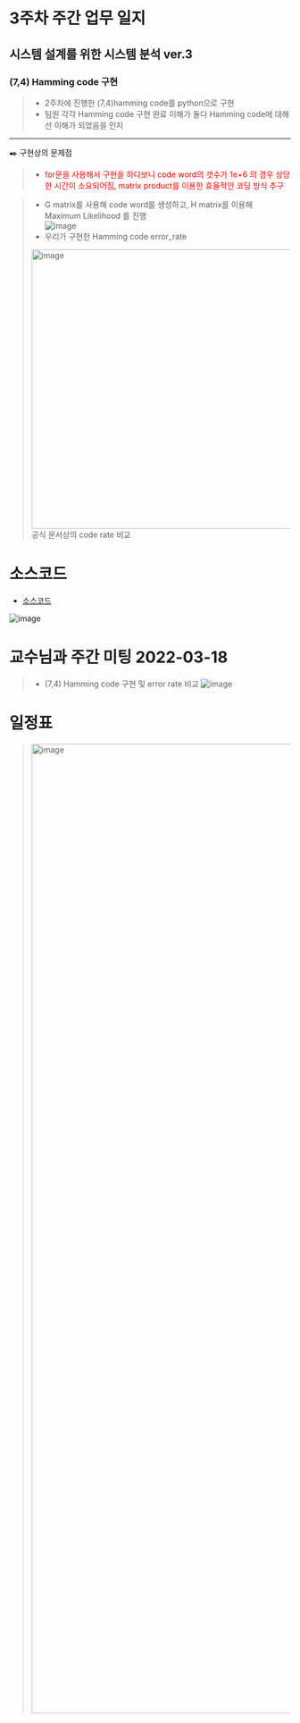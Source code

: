 # 3주차 주간 업무 일지 
## 시스템 설계를 위한 시스템 분석 ver.3
### (7,4) Hamming code 구현 
> + 2주차에 진행한 (7,4)hamming code를 python으로 구현       
> + 팀원 각각 Hamming code 구현 완료 이해가 둘다 Hamming code에 대해선 이해가 되었음을 인지 

-----
✒️ 구현상의 문제점
> + <span style="color:red">for문을 사용해서 구현을 하다보니 code word의 갯수가 1e+6 의 경우 상당한 시간이 소요되어짐, matrix product를 이용한 효율적인 코딩 방식 추구</span>

> + G matrix를 사용해 code word를 생성하고, H matrix를 이용해 Maximum Likelihood 를 진행  
> ![image](https://user-images.githubusercontent.com/45085563/170306149-f5f0ecb4-db2e-471c-a2dd-368f534efde6.png)
> + 우리가 구현한 Hamming code error_rate 
> <img width="500" alt="image" src="https://user-images.githubusercontent.com/45085563/170305781-7ebcd03a-adba-4ef6-a86e-84dee2b33575.png">
>공식 문서상의 code rate 비교 


# 소스코드
- <a href="../../docs/src">소스코드</a>

![image](https://user-images.githubusercontent.com/45085563/170305681-4b7f1eb2-4c0b-47dd-885e-c18c15ad9a55.png)
# 교수님과 주간 미팅 2022-03-18
> + (7,4) Hamming code 구현 및 error rate 비교 
>![image](https://user-images.githubusercontent.com/45085563/170303973-e9d45bc3-d10b-40fa-9067-1b4e6ec8b4ec.png)



# 일정표 
> <img width="1736" alt="image" src="https://user-images.githubusercontent.com/45085563/170303877-46cfcf0f-acf8-4891-b0b0-35d0b8351318.png">
